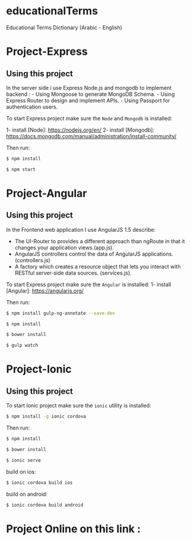 # educationalTerms
 Educational Terms Dictionary (Arabic - English)


Project-Express
==============
## Using this project
In the server side i use Express Node.js and mongodb to implement backend :
    - Using Mongoose to generate MongoDB Schema.
    - Using Express Router to design and implement APIs.
    - Using Passport for authentication users.

To start Express project make sure the `Node` and  `Mongodb` is installed:

1- install  [Node]: https://nodejs.org/en/
2- install  [Mongodb]: https://docs.mongodb.com/manual/administration/install-community/

Then run:

```bash
$ npm install
```

```bash
$ npm start
```

Project-Angular
==============
## Using this project

In the Frontend web application I use AngularJS 1.5 describe:
  - The UI-Router to provides a different approach than ngRoute in that it changes your application views.(app.js).
  - AngularJS controllers control the data of AngularJS applications. (controllers.js)
  - A factory which creates a resource object that lets you interact with RESTful server-side data sources. (services.js).

To start Express project make sure the `Angular` is installed:
1- install  [Angular]: https://angularjs.org/

Then run:

```bash
$ npm install gulp-ng-annotate --save-dev
```

```bash
$ npm install
```

```bash
$ bower install
```

```bash
$ gulp watch
```



Project-Ionic
 ==============

 ## Using this project

To start Ionic project make sure the `ionic` utility is installed:

 ```bash
 $ npm install -g ionic cordova
 ```

 Then run:


 ```bash
 $ npm install
 ```

 ```bash
 $ bower install
 ```

 ```bash
 $ ionic serve
 ```
build on ios:

 ```bash
 $ ionic cordova build ios
 ```

 build on android:

  ```bash
  $ ionic cordova build android
  ```





Project Online on this link :
==============

[terms.abegs.org]: http://terms.abegs.org/
